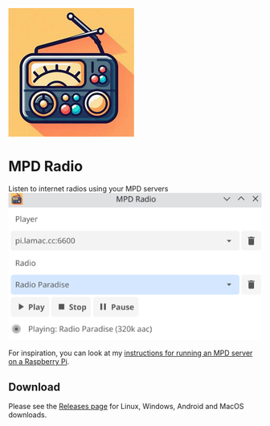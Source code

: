 ![MPD Radio icon](Icon.png)
# MPD Radio
Listen to internet radios using your MPD servers
![MPD Radio screenshot](readme_files/Screenshot_20240906_154856.png)

For inspiration, you can look at my [instructions for running an MPD server on a Raspberry Pi](https://gist.github.com/r0b0/8606332f68ed4af5f9b3ff37724c605f).

## Download
Please see the [Releases page](https://github.com/r0b0/mpd-radio/releases/) for Linux, Windows, Android and MacOS downloads.

